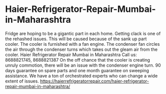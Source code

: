 # Haier-Refrigerator-Repair-Mumbai-in-Maharashtra
 Fridge are hoping to be a gigantic part in each home. Getting clack is one of the rehashed issues. This will be caused because of the sank up part cooler. The cooler is furnished with a fan engine. The condenser fan circles the air through the condenser turns which takes out the gleam air from the cooler. Haier Refrigerator Repair Mumbai in Maharashtra Call us: 8688821745, 8688821387 On the off chance that the cooler is creating unruly commotion, there will be an issue with the condenser engine turn. 90 days guarantee on spare parts and one month guarantee on sweeping assistance. We have a ton of orchestrated experts who can change a wide extent of issues. https://haierrefrigeratorrepair.com/haier-refrigerator-repair-mumbai-in-maharashtra/
